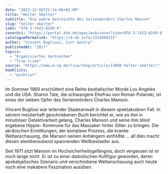 ```yaml
---
date: "2023-12-04T21:14:06+01:00"
title: "Helter Skelter"
subtitle: "Die wahre Geschichte des Serienmörders Charles Manson"
slug: "helter-skelter"
isbn: "978-3-7423-0249-6"
coverUri: "https://portal.dnb.de/opac/mvb/cover?isbn=978-3-7423-0249-6"
cataloguePermalink: "https://d-nb.info/1131094255"
author: "Vincent Bugliosi, Curt Gentry"
publishedAt: "2017"
topics:
  - "Organisiertes Verbrechen"
  - "True Crime"
source: "https://www.m-vg.de/riva/shop/article/13008-helter-skelter/"
booklists:
  - "wishlist"
---
```


Im Sommer 1969 erschüttert eine Reihe bestialischer Morde Los Angeles und die 
USA. Sharon Tate, die schwangere Ehefrau von Roman Polanski, ist eines der 
sieben Opfer des Serienmörders Charles Manson.

Vincent Bugliosi war leitender Staatsanwalt in diesem spektakulären Fall. In 
seinem meisterhaft geschriebenen Buch berichtet er, wie es ihm in minutiöser 
Detektivarbeit gelang, Charles Manson und seine ihm blind ergebene Hippie-
Kommune für das Massaker hinter Gitter zu bringen. Die akribischen Ermittlungen, 
der komplexe Prozess, die kranke Weltanschauung, die Manson seinen Anhängern 
einflößte ... all dies macht diesen atemberaubend spannenden Weltbestseller aus.

Seit 1971 sitzt Manson im Hochsicherheitsgefängnis, doch vergessen ist er noch 
lange nicht. Er ist zu einer diabolischen Kultfigur geworden, deren 
apokalyptisches Szenario und verschrobene Weltanschauung auch heute noch eine 
makabere Faszination ausüben.